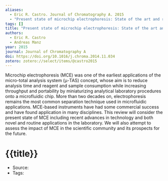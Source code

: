 ```yaml
---
aliases:
  - Eric R. Castro. Journal of Chromatography A. 2015
  - "Present state of microchip electrophoresis: State of the art and routine applications"
tags: []
title: "Present state of microchip electrophoresis: State of the art and routine applications"
authors:
  - Eric R. Castro
  - Andreas Manz
year: 2015
journal: Journal of Chromatography A
doi: https://doi.org/10.1016/j.chroma.2014.11.034
zotero: zotero://select/items/@castro2015
---
```

<!-- START_ABSTRACT -->
Microchip electrophoresis (MCE) was one of the earliest applications of the micro-total analysis system (μ-TAS) concept, whose aim is to reduce analysis time and reagent and sample consumption while increasing throughput and portability by miniaturizing analytical laboratory procedures onto a microfluidic chip. More than two decades on, electrophoresis remains the most common separation technique used in microfluidic applications. MCE-based instruments have had some commercial success and have found application in many disciplines. This review will consider the present state of MCE including recent advances in technology and both novel and routine applications in the laboratory. We will also attempt to assess the impact of MCE in the scientific community and its prospects for the future.
<!-- END_ABSTRACT -->

<!-- START_TEMPLATE -->
# {{title}}

- Source:
- Tags: 
<!-- END_TEMPLATE -->